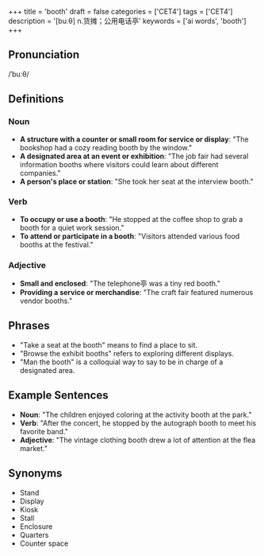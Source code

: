 +++
title = 'booth'
draft = false
categories = ['CET4']
tags = ['CET4']
description = '[buːθ] n.货摊；公用电话亭'
keywords = ['ai words', 'booth']
+++

## Pronunciation
/ˈbuːθ/

## Definitions
### Noun
- **A structure with a counter or small room for service or display**: "The bookshop had a cozy reading booth by the window."
- **A designated area at an event or exhibition**: "The job fair had several information booths where visitors could learn about different companies."
- **A person's place or station**: "She took her seat at the interview booth."

### Verb
- **To occupy or use a booth**: "He stopped at the coffee shop to grab a booth for a quiet work session."
- **To attend or participate in a booth**: "Visitors attended various food booths at the festival."

### Adjective
- **Small and enclosed**: "The telephone亭 was a tiny red booth."
- **Providing a service or merchandise**: "The craft fair featured numerous vendor booths."

## Phrases
- "Take a seat at the booth" means to find a place to sit.
- "Browse the exhibit booths" refers to exploring different displays.
- "Man the booth" is a colloquial way to say to be in charge of a designated area.

## Example Sentences
- **Noun**: "The children enjoyed coloring at the activity booth at the park."
- **Verb**: "After the concert, he stopped by the autograph booth to meet his favorite band."
- **Adjective**: "The vintage clothing booth drew a lot of attention at the flea market."

## Synonyms
- Stand
- Display
- Kiosk
- Stall
- Enclosure
- Quarters
- Counter space
